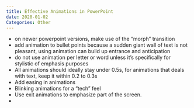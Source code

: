 ```yaml
---
title: Effective Animations in PowerPoint
date: 2020-01-02
Categories: Other
---
```


- on newer powerpoint versions, make use of the “morph” transition
- add animation to bullet points because a sudden giant wall of text is not pleasant, using animation can build up entrance and anticipation
- do not use animation per letter or word unless it’s specifically for stylistic of emphasis purposes
- All animations should ideally stay under 0.5s, for animations that deals with text, keep it within 0.2 to 0.3s
- Add easing in animations
- Blinking animations for a “tech” feel
- Use exit animations to emphasize part of the screen.
- 
